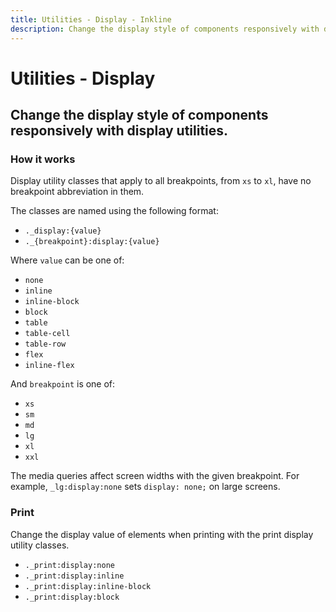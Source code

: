 ```yaml
---
title: Utilities - Display - Inkline
description: Change the display style of components responsively with display utilities. 
---
```


<script setup>
import {
    DisplayBlockExample,
    DisplayInlineExample
} from '@inkline/inkline/stories/utilities/display/index.mjs';
import { default as DisplayBlockExampleHTML } from '@inkline/inkline/stories/utilities/display/block.html?raw';
import { default as DisplayInlineExampleHTML } from '@inkline/inkline/stories/utilities/display/inline.html?raw';
</script>

# Utilities - Display

## Change the display style of components responsively with display utilities. 

### How it works
Display utility classes that apply to all breakpoints, from `xs` to `xl`, have no breakpoint abbreviation in them. 

The classes are named using the following format:

<div v-pre>

- `._display:{value}`<span/>
- `._{breakpoint}:display:{value}`<span/> 

</div>

Where `value` can be one of:
- `none`
- `inline`
- `inline-block`
- `block`
- `table`
- `table-cell`
- `table-row`
- `flex`
- `inline-flex`

And `breakpoint` is one of:
- `xs`
- `sm`
- `md`
- `lg`
- `xl`
- `xxl`

The media queries affect screen widths with the given breakpoint. For example, `_lg:display:none` sets `display: none;` on large screens.

<example :component="DisplayInlineExample" :html="DisplayInlineExampleHTML"></example>

<example :component="DisplayBlockExample" :html="DisplayBlockExampleHTML"></example>

### Print
Change the display value of elements when printing with the print display utility classes.

- `._print:display:none`
- `._print:display:inline`
- `._print:display:inline-block`
- `._print:display:block`
